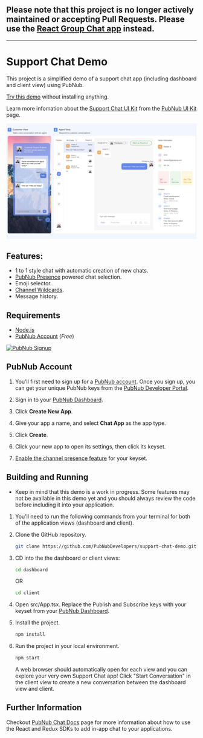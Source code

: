 ## Please note that this project is no longer actively maintained or accepting Pull Requests.  Please use the [React Group Chat app](https://github.com/pubnub/react-chat-components/tree/master/samples/react/group-chat) instead.

-------------------------------

# Support Chat Demo

This project is a simplified demo of a support chat app (including dashboard and client view) using PubNub. 

[Try this demo](https://www.pubnub.com/developers/demos/support-chat/) without installing anything.

Learn more infomation about the [Support Chat UI Kit](https://www.pubnub.com/chat-ui-kit/) from the [PubNub UI Kit](https://www.pubnub.com/chat-ui-kit/) page.

<a href="https://www.pubnub.com/developers/demos/support-chat/">
    <img alt="Support Chat Demo" src="https://raw.githubusercontent.com/PubNubDevelopers/support-chat-demo/master/screencapture-pubnub-developers-demos-support-chat.png" width=800/>
</a>

## Features:

- 1 to 1 style chat with automatic creation of new chats.
- [PubNub Presence](https://www.pubnub.com/products/presence/) powered chat selection.
- Emoji selector.
- [Channel Wildcards](https://www.pubnub.com/docs/platform/channels/channel-management).
- Message history.

## Requirements

- [Node.js](https://nodejs.org/en/)
- [PubNub Account](#pubnub-account) (*Free*) 

<a href="https://dashboard.pubnub.com/signup">
    <img alt="PubNub Signup" src="https://i.imgur.com/og5DDjf.png" width=260 height=97/>
</a>

## PubNub Account

1. You’ll first need to sign up for a [PubNub account](https://dashboard.pubnub.com/signup/). Once you sign up, you can get your unique PubNub keys from the [PubNub Developer Portal](https://admin.pubnub.com/).

1. Sign in to your [PubNub Dashboard](https://dashboard.pubnub.com/).

1. Click **Create New App**.

1. Give your app a name, and select **Chat App** as the app type.

1. Click **Create**.

1. Click your new app to open its settings, then click its keyset.

1. [Enable the channel presence feature](https://support.pubnub.com/support/solutions/articles/14000043562-how-do-i-enable-the-channel-presence-feature-/) for your keyset.

## Building and Running

- Keep in mind that this demo is a work in progress. Some features may not be available in this demo yet and you should always review the code before including it into your application. 

1. You'll need to run the following commands from your terminal for both of the application views (dashboard and client).

1. Clone the GitHub repository.

    ```bash
    git clone https://github.com/PubNubDevelopers/support-chat-demo.git
    ```

1. CD into the the dashboard or client views:

    ```bash
    cd dashboard
    ```

    OR

    ```bash
    cd client
    ```

1. Open src/App.tsx. Replace the Publish and Subscribe keys with your keyset from your [PubNub Dashboard](https://dashboard.pubnub.com/).

1. Install the project.

    ```bash
    npm install
    ```

1. Run the project in your local environment.

    ```bash
    npm start
    ```

    A web browser should automatically open for each view and you can explore your very own Support Chat app! Click "Start Conversation" in the client view to create a new conversation between the dashboard view and client.


## Further Information

Checkout [PubNub Chat Docs](https://www.pubnub.com/docs/chat) page for more information about how to use the React and Redux SDKs to add in-app chat to your applications.
